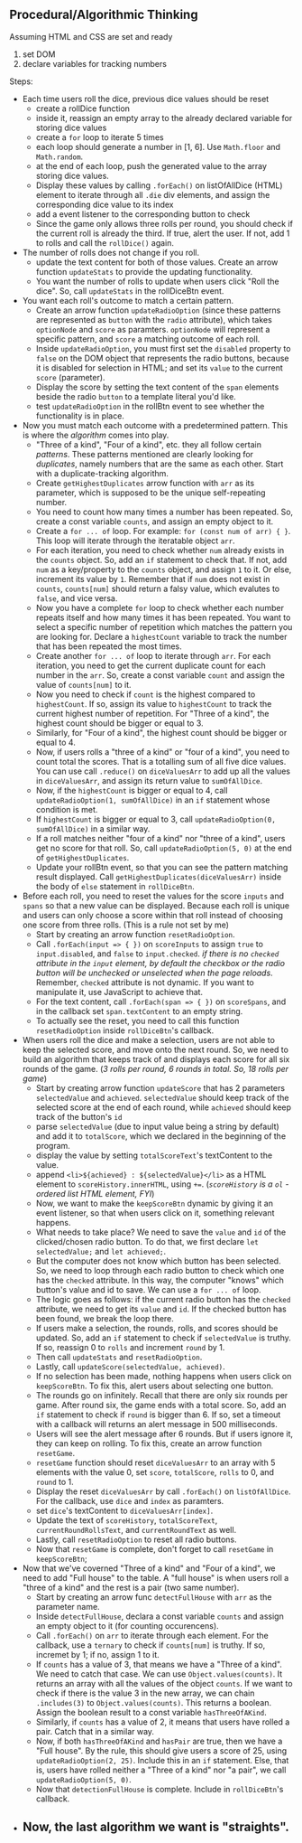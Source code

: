 ## Procedural/Algorithmic Thinking
Assuming HTML and CSS are set and ready
1. set DOM
2. declare variables for tracking numbers

Steps:
- Each time users roll the dice, previous dice values should be reset
  - create a rollDice function
  - inside it, reassign an empty array to the already declared variable for storing dice values 
  - create a `for` loop to iterate 5 times
  - each loop should generate a number in [1, 6]. Use `Math.floor` and `Math.random`.
  - at the end of each loop, push the generated value to the array storing dice values. 
  - Display these values by calling `.forEach()` on listOfAllDice (HTML) element to iterate through all `.die` div elements, and assign the corresponding dice value to its index
  - add a event listener to the corresponding button to check 
  - Since the game only allows three rolls per round, you should check if the current roll is already the third. If true, alert the user. If not, add 1 to rolls and call the `rollDice()` again. 
- The number of rolls does not change if you roll. 
  - update the text content for both of those values. Create an arrow function `updateStats` to provide the updating functionality. 
  - You want the number of rolls to update when users click "Roll the dice". So, call `updateStats` in the rollDiceBtn event. 
- You want each roll's outcome to match a certain pattern. 
  - Create an arrow function `updateRadioOption` (since these patterns are represented as `button` with the `radio` attribute), which takes `optionNode` and `score` as paramters. `optionNode` will represent a specific pattern, and `score` a matching outcome of each roll. 
  - Inside `updateRadioOption`, you must first set the `disabled` property to `false` on the DOM object that represents the radio buttons, because it is disabled for selection in HTML; and set its `value` to the current `score` (parameter).
  - Display the score by setting the text content of the `span` elements beside the radio `button` to a template literal you'd like.
  - test `updateRadioOption` in the rollBtn event to see whether the functionality is in place. 
- Now you must match each outcome with a predetermined pattern. This is where the *algorithm* comes into play.
  - "Three of a kind", "Four of a kind", etc. they all follow certain *patterns*. These patterns mentioned are clearly looking for *duplicates*, namely numbers that are the same as each other. Start with a duplicate-tracking algorithm. 
  - Create `getHighestDuplicates` arrow function with `arr` as its parameter, which is supposed to be the unique self-repeating number.
  - You need to count how many times a number has been repeated. So, create a const variable `counts`, and assign an empty object to it.
  - Create a `for ... of` loop. For example: `for (const num of arr) { }`. This loop will iterate through the iteratable object `arr`. 
  - For each iteration, you need to check whether `num` already exists in the `counts` object. So, add an `if` statement to check that.  If not, add `num` as a key/property  to the `counts` object, and assign `1` to it. Or else, increment its value by `1`. Remember that if `num` does not exist in `counts`, `counts[num]` should return a falsy value, which evalutes to `false`, and vice versa.
  - Now you have a complete `for` loop to check whether each number repeats itself and how many times it has been repeated. You want to select a specific number of repetition which matches the pattern you are looking for. Declare a `highestCount` variable to track the number that has been repeated the most times. 
  - Create another `for ... of` loop to iterate through `arr`. For each iteration, you need to get the current duplicate count for each number in the `arr`. So, create a const variable `count` and assign the value of `counts[num]` to it.
  - Now you need to check if `count` is the highest compared to `highestCount`. If so, assign its value to `highestCount` to track the current highest number of repetition. For "Three of a kind", the highest count should be bigger or equal to 3.
  - Similarly, for "Four of a kind", the highest count should be bigger or equal to 4. 
  - Now, if users rolls a "three of a kind" or "four of a kind", you need to count total the scores. That is a totalling sum of all five dice values. You can use call `.reduce()` on `diceValuesArr` to add up all the values in `diceValuesArr`, and assign its return value to `sumOfAllDice`. 
  - Now, if the `highestCount` is bigger or equal to 4, call `updateRadioOption(1, sumOfAllDice)` in an `if` statement whose condition is met.  
  - If `highestCount` is bigger or equal to 3, call `updateRadioOption(0, sumOfAllDice)` in a similar way. 
  - If a roll matches neither "four of a kind" nor "three of a kind", users get no score for that roll. So, call `updateRadioOption(5, 0)` at the end of `getHighestDuplicates`.
  - Update your rollBtn event, so that you can see the pattern matching result displayed. Call `getHighestDuplicates(diceValuesArr)` inside the body of `else` statement in `rollDiceBtn`. 
- Before each roll, you need to reset the values for the score `inputs` and `spans` so that a new value can be displayed. Because each roll is unique and users can only choose a score within that roll instead of choosing one score from three rolls. (This is a rule not set by me)
  - Start by creating an arrow function `resetRadioOption`.
  - Call `.forEach(input => { })` on `scoreInputs` to assign `true` to `input.disabled`, and `false` to `input.checked`. *if there is no `checked` attribute in the `input` element, by default the checkbox or the radio button will be unchecked or unselected when the page reloads*. Remember, `checked` attribute is not dynamic. If you want to manipulate it, use JavaScript to achieve that. 
  - For the text content, call `.forEach(span => { })` on `scoreSpans`, and in the callback set `span.textContent` to an empty string.
  - To actually see the reset, you need to call this function `resetRadioOption` inside `rollDiceBtn`'s callback.
- When users roll the dice and make a selection, users are not able to keep the selected score, and move onto the next round. So, we need to build an algorithm that keeps track of and displays each score for all six rounds of the game. (*3 rolls per round, 6 rounds in total. So, 18 rolls per game*)
  - Start by creating arrow function `updateScore` that has 2 parameters `selectedValue` and `achieved`. `selectedValue` should keep track of the selected score at the end of each round, while `achieved` should keep track of the button's `id`
  - parse `selectedValue` (due to input value being a string by default) and add it to `totalScore`, which we declared in the beginning of the program.
  - display the value by setting `totalScoreText`'s textContent to the value.
  - append `<li>${achieved} : ${selectedValue}</li>` as a HTML element to `scoreHistory.innerHTML`, using `+=`. (*`scoreHistory` is a `ol` - ordered list HTML element, FYI*)
  - Now, we want to make the `keepScoreBtn` dynamic by giving it an event listener, so that when users click on it, something relevant happens.
  - What needs to take place? We need to save the `value` and `id` of the clicked/chosen radio button. To do that, we first declare `let selectedValue;` and `let achieved;`. 
  - But the computer does not know which button has been selected. So, we need to loop through each radio button to check which one has the `checked` attribute. In this way, the computer "knows" which button's value and id to save. We can use a `for ... of` loop.
  - The logic goes as follows: if the current radio button has the `checked` attribute, we need to get its `value` and `id`. If the checked button has been found, we break the loop there. 
  - If users make a selection, the rounds, rolls, and scores should be updated. So, add an `if` statement to check if `selectedValue` is truthy. If so, reassign 0 to `rolls` and increment `round` by 1. 
  - Then call `updateStats` and `resetRadioOption`.
  - Lastly, call `updateScore(selectedValue, achieved)`.
  - If no selection has been made, nothing happens when users click on `keepScoreBtn`. To fix this, alert users about selecting one button. 
  - The rounds go on infinitely. Recall that there are only six rounds per game. After round six, the game ends with a total score. So, add an `if` statement to check if `round` is bigger than 6. If so, set a timeout with a callback will returns an alert message in 500 milliseconds. 
  - Users will see the alert message after 6 rounds. But if users ignore it, they can keep on rolling. To fix this, create an arrow function `resetGame`.
  - `resetGame` function should reset `diceValuesArr` to an array with 5 elements with the value 0, set `score`, `totalScore`, `rolls` to 0, and `round` to 1. 
  - Display the reset `diceValuesArr` by call `.forEach()` on `listOfAllDice`. For the callback, use `dice` and `index` as paramters.
  - set `dice`'s textContent to `diceValuesArr[index]`.
  - Update the text of `scoreHistory`, `totalScoreText`, `currentRoundRollsText`, and `currentRoundText` as well. 
  - Lastly, call `resetRadioOption` to reset all radio buttons.
  - Now that `resetGame` is complete, don't forget to call `resetGame` in `keepScoreBtn`;
- Now that we've coverned "Three of a kind" and "Four of a kind", we need to add "Full house" to the table. A "full house" is when users roll a "three of a kind" and the rest is a pair (two same number).
  - Start by creating an arrow func `detectFullHouse` with `arr` as the parameter name. 
  - Inside `detectFullHouse`, declara a const variable `counts` and assign an empty object to it (for counting occurencens).
  - Call `.forEach()` on `arr` to iterate through each element. For the callback, use a `ternary` to check if `counts[num]` is truthy. If so, incremet by 1; if no, assign 1 to it.
  - If `counts` has a value of 3, that means we have a "Three of a kind". We need to catch that case. We can use `Object.values(counts)`. It returns an array with all the values of the object `counts`. If we want to check if there is the value 3 in the new array, we can chain `.includes(3)` to `Object.values(counts)`. This returns a boolean. Assign the boolean result to a const variable `hasThreeOfAKind`.
  - Similarly, if `counts` has a value of 2, it means that users have rolled a pair. Catch that in a similar way. 
  - Now, if both `hasThreeOfAKind` and `hasPair` are true, then we have a "Full house". By the rule, this should give users a score of 25, using `updateRadioOption(2, 25)`. Include this in an `if` statement. Else, that is, users have rolled neither a "Three of a kind" nor "a pair", we call `updateRadioOption(5, 0)`.
  - Now that `detectionFullHouse` is complete. Include in `rollDiceBtn`'s callback.
- Now, the last algorithm we want is "straights". 
  - 



